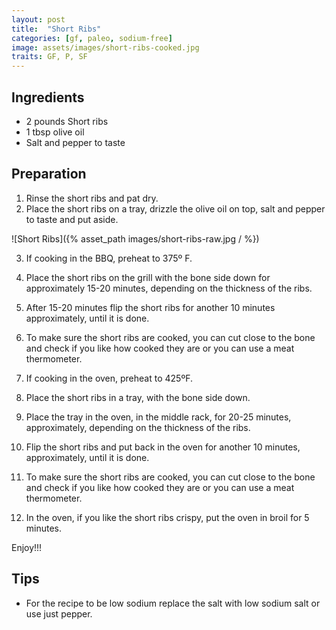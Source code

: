```yaml
---
layout: post
title:  "Short Ribs"
categories: [gf, paleo, sodium-free]
image: assets/images/short-ribs-cooked.jpg
traits: GF, P, SF
---
```


## Ingredients

* 2 pounds Short ribs 
* 1 tbsp olive oil
* Salt and pepper to taste
	


## Preparation

1. Rinse the short ribs and pat dry.
2. Place the short ribs on a tray, drizzle the olive oil on top, salt and pepper to taste and put aside.


![Short Ribs]({% asset_path images/short-ribs-raw.jpg / %})


3. If cooking in the BBQ, preheat to 375º F. 
4. Place the short ribs on the grill with the bone side down for approximately 15-20 minutes, depending on the thickness of the ribs.
5. After 15-20 minutes flip the short ribs for another 10 minutes approximately, until it is done.  
6. To make sure the short ribs are cooked, you can cut close to the bone and check if you like how cooked they are or you can use a meat thermometer.

7. If cooking in the oven, preheat to 425ºF.
8. Place the short ribs in a tray, with the bone side down.
9. Place the tray in the oven, in the middle rack, for 20-25 minutes, approximately, depending on the thickness of the ribs.
10. Flip the short ribs and put back in the oven for another 10 minutes, approximately, until it is done. 
11. To make sure the short ribs are cooked, you can cut close to the bone and check if you like how cooked they are or you can use a meat thermometer. 
12. In the oven, if you like the short ribs crispy, put the oven in broil for 5 minutes.
 
 Enjoy!!!






## Tips

* For the recipe to be low sodium replace the salt with low sodium salt or use just pepper.

